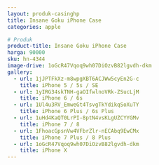 ```yaml
---
layout: produk-casinghp
title: Insane Goku iPhone Case
categories: apple

# Produk
product-title: Insane Goku iPhone Case
harga: 90000
sku: hn-4344
image-drive: 1oGcR47Vqoq9wh07DiOzvB82lgvdh-dkm
gallery:
  - url: 1jJPTFkXz-m8wpgXBT6ACJWw5cyEn2G-c
    title: iPhone 5 / 5s / SE
  - url: 1yIRG34skTNH-gaOIfwlnoVRk-ZSucLjM
    title: iPhone 6 / 6s
  - url: 1Ul4u3RV_EmweGt4TsvgTkYdikqSoXuTY
    title: iPhone 6 Plus / 6s Plus
  - url: 1uHd4KaQT0LrPI-8ptN4vsKLgUZCYYGMv
    title: iPhone 7 / 8
  - url: 1FhoacGpsnVw4VFbrZlr-nECAbq9EwCMx
    title: iPhone 7 Plus / 8 Plus
  - url: 1oGcR47Vqoq9wh07DiOzvB82lgvdh-dkm
    title: iPhone X
---
```

